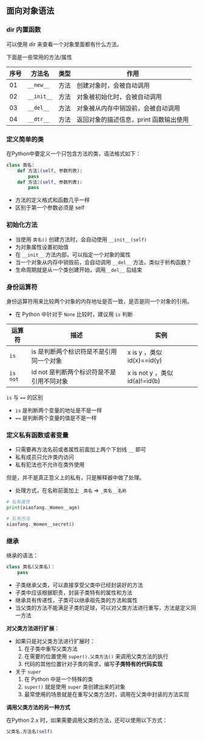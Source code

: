 ## 面向对象语法



### dir 内置函数

可以使用 dir 来查看一个对象里面都有什么方法。

下面是一些常用的方法/属性

| 序号 | 方法名     | 类型 | 作用                                   |
| ---- | ---------- | ---- | -------------------------------------- |
| 01   | `__new__`  | 方法 | 创建对象时，会被自动调用               |
| 02   | `__init__` | 方法 | 对象被初始化时，会被自动调用           |
| 03   | `__del__`  | 方法 | 对象被从内存中销毁前，会被自动调用     |
| 04   | `__dtr__`  | 方法 | 返回对象的描述信息，print 函数输出使用 |

### 定义简单的类

在Python中要定义一个只包含方法的类，语法格式如下：

```python
class 类名:
    def 方法1(self, 参数列表):
        pass
    def 方法2(self, 参数列表):
        pass
```

- 方法的定义格式和函数几乎一样
- 区别于第一个参数必须是 self 

### 初始化方法

- 当使用 `类名()` 创建方法时，会自动使用 `__init__(self)`
- 为对象属性设置初始值
- 在 `__init__` 方法内部，可以指定一个对象的属性
- 当一个对象从内存中销毁前，会自动调用 `__del__` 方法，类似于析构函数？
- 生命周期就是从一个类创建开始，调用`__del__` 后结束

### 身份运算符

身份运算符用来比较两个对象的内存地址是否一致，是否是同一个对象的引用。

- 在 Python 中针对于 `None` 比较时，建议用 `is` 判断

| 运算符   | 描述                                      | 实例                           |
| -------- | ----------------------------------------- | ------------------------------ |
| `is`     | is 是判断两个标识符是不是引用同一个对象   | x is y ，类似 id(x)==id(y)     |
| `is not` | id not 是判断两个标识符是不是引用不同对象 | x is not y ，类似 id(a)!=id(b) |

`is` 与 `==` 的区别

- `is` 是判断两个变量的地址是不是一样
- `==` 是判断两个变量的值是不是一样

### 定义私有函数或者变量

- 只需要再方法名前或者属性前面加上两个下划线 `__` 即可
- 私有成员只允许类内访问
- 私有犯法也不允许在类外使用

但是，并不是真正意义上的私有，只是解释器中做了处理。

- 处理方式，在名称前面加上 `_类名` => `_类名__名称`

```python
# 私有属性
print(xiaofang._Women__age)

# 私有方法
xiaofang._Women__secret()
```

### 继承

继承的语法：

```python
class 类名(父类名)：
	pass
```

- 子类继承父类，可以直接享受父类中已经封装好的方法
- 子类中应该根据职责，封装子类特有的属性和方法
- 继承具有传递性，子类可以继承祖先类的方法和属性
- 当父类的方法不能满足子类的足球，可以对父类方法进行重写，方法是定义同一方法

**对父类方法进行扩展**：

- 如果只是对父类方法进行扩展时：
  1. 在子类中重写父类方法
  2. 在需要的位置使用 `super().父类方法()` 来调用父类方法的执行
  3. 代码的其他位置针对子类的需求，编写**子类特有的代码实现**
- 关于 `super`
  1. 在 Python 中是一个特殊的类
  2. `super()` 就是使用 `super` 类创建出来的对象
  3. 最常使用的场景就是在重写父类方法时，调用在父类中封装的方法实现

**调用父类方法的另一种方式**

在Python 2.x 时，如果需要调用父类的方法，还可以使用以下方式： 

```python
父类名.方法名(self)
```

